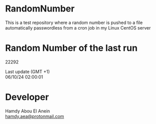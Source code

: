 # RandomNumber    
This is a test repository where a random number is pushed to a file automatically passwordless from a cron job in my Linux CentOS server    
# Random Number of the last run   
22292
      
Last update (GMT +1)    
06/10/24 02:00:01
# Developer    
Hamdy Abou El Anein   
hamdy.aea@protonmail.com
